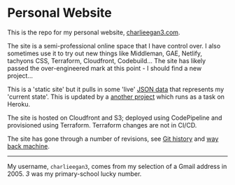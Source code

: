 # Personal Website

This is the repo for my personal website,
[charlieegan3.com](https://charlieegan3.com).

The site is a semi-professional online space that I have control over. I also
sometimes use it to try out new things like Middleman, GAE, Netlify, tachyons
CSS, Terraform, Cloudfront, Codebuild...  The site has likely passed the
over-engineered mark at this point - I should find a new project...

This is a 'static site' but it pulls in some 'live' [JSON
data](https://s3.amazonaws.com/charlieegan3/status.json) that represents my
'current state'. This is updated by a [another
project](https://github.com/charlieegan3/json-charlieegan3) which runs as a
task on Heroku.

The site is hosted on Cloudfront and S3; deployed using CodePipeline and
provisioned using Terraform. Terraform changes are not in CI/CD.

The site has gone through a number of revisions, see [Git
history](https://github.com/charlieegan3/personal-website/graphs/contributors)
and [way back machine](https://web.archive.org/web/*/http://charlieegan3.com).

---

My username, `charlieegan3`, comes from my selection of a Gmail address in
2005. _3_ was my primary-school lucky number.
